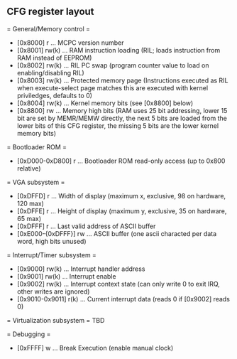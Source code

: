 CFG register layout
-------------------

= General/Memory control =
* [0x8000] r ... MCPC version number
* [0x8001] rw(k) ... RAM instruction loading (RIL; loads instruction from RAM instead of EEPROM)
* [0x8002] rw(k) ... RIL PC swap (program counter value to load on enabling/disabling RIL)
* [0x8003] rw(k) ... Protected memory page (Instructions executed as RIL when execute-select page matches this are executed with kernel priviledges, defaults to 0)
* [0x8004] rw(k) ... Kernel memory bits (see [0x8800] below)
* [0x8800] rw ... Memory high bits (RAM uses 25 bit addressing, lower 15 bit are set by MEMR/MEMW directly, the next 5 bits are loaded from the lower bits of this CFG register, the missing 5 bits are the lower kernel memory bits)

= Bootloader ROM =
* [0xD000-0xD800] r ... Bootloader ROM read-only access (up to 0x800 relative)

= VGA subsystem =
* [0xDFFD] r ... Width of display (maximum x, exclusive, 98 on hardware, 120 max)
* [0xDFFE] r ... Height of display (maximum y, exclusive, 35 on hardware, 65 max)
* [0xDFFF] r ... Last valid address of ASCII buffer
* [0xE000-{0xDFFF}] rw ... ASCII buffer (one ascii characted per data word, high bits unused)

= Interrupt/Timer subsystem =
* [0x9000] rw(k) ... Interrupt handler address
* [0x9001] rw(k) ... Interrupt enable
* [0x9002] rw(k) ... Interrupt context state (can only write 0 to exit IRQ, other writes are ignored)
* [0x9010-0x9011] r(k) ... Current interrupt data (reads 0 if [0x9002] reads 0)

= Virtualization subsystem =
TBD

= Debugging =
* [0xFFFF] w ... Break Execution (enable manual clock)